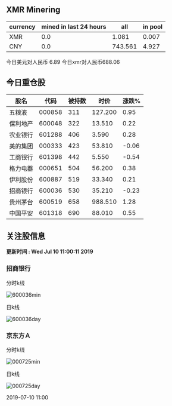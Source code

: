 ## XMR Minering

|currency|mined in last 24 hours|all|in pool|
|---|---|---|---|
|XMR|0.0|1.081|0.007|
|CNY|0.0|743.561|4.927|

今日美元对人民币 6.89	今日xmr对人民币688.06


## 今日重仓股 

|股名|代码|被持数|时价|涨跌%|
|---|---|---|---|---|
|五粮液|000858|311|127.200|0.95|
|保利地产|600048|322|13.510|0.22|
|农业银行|601288|406|3.590|0.28|
|美的集团|000333|423|53.810|-0.06|
|工商银行|601398|442|5.550|-0.54|
|格力电器|000651|504|56.200|0.38|
|伊利股份|600887|519|33.340|0.21|
|招商银行|600036|530|35.210|-0.23|
|贵州茅台|600519|658|988.510|1.28|
|中国平安|601318|690|88.010|0.55|

## 关注股信息
**更新时间 : Wed Jul 10 11:00:11 2019**
### 招商银行 
分时k线

![600036min](http://image.sinajs.cn/newchart/min/n/sh600036.gif)

日k线

![600036day](http://image.sinajs.cn/newchart/daily/n/sh600036.gif)

### 京东方Ａ 
分时k线

![000725min](http://image.sinajs.cn/newchart/min/n/sz000725.gif)

日k线

![000725day](http://image.sinajs.cn/newchart/daily/n/sz000725.gif)

2019-07-10 11:00